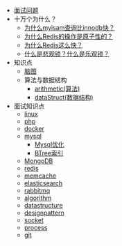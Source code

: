 * [面试问题](./interview/realQA)
* 十万个为什么？
	* [为什么myisam查询比innodb快？](./my/why/202003251007)
	* [为什么Redis的操作是原子性的？](./my/why/202003252043)
	* [为什么Redis这么快？](./my/why/202003252117)
	* [什么是悲观锁？什么是乐观锁？](./my/why/20200604060049.md)
* 知识点
	* [脑图](./my/mindmap/mindmap)
	* 算法与数据结构
		* [arithmetic(算法)](./my/knowledgePoint/arithmetic)
		* [dataStruct(数据结构)](./my/knowledgePoint/dataStruct)
* 面试知识点
	* [linux](./interview/linux)
	* [php](./interview/php)
	* [docker](./interview/docker)
	* [mysql](./interview/mysql/mysql)
		* [Mysql优化](./interview/mysql/optimize)
		* [BTree索引](./interview/mysql/btree)
	* [MongoDB](./interview/MongoDB)
	* [redis](./interview/redis)
	* [memcache](./interview/memcache)
	* [elasticsearch](./interview/elasticsearch)
	* [rabbitmq](./interview/rabbitmq)
	* [algorithm](./interview/algorithm)
	* [datastructure](./interview/datastructure)
	* [designpattern](./interview/designpattern)
	* [socket](./interview/socket)
	* [process](./interview/process) 
	* [git](./interview/git)
